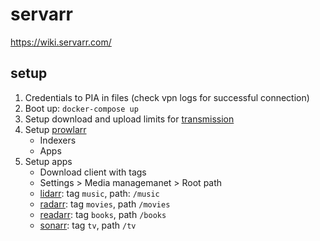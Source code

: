 # servarr

https://wiki.servarr.com/

## setup

1. Credentials to PIA in files (check vpn logs for successful connection)
1. Boot up: `docker-compose up`
1. Setup download and upload limits for [transmission](http://localhost:9091)
1. Setup [prowlarr](http://localhost:9696)
   - Indexers
   - Apps
1. Setup apps
   - Download client with tags
   - Settings > Media managemanet > Root path
   - [lidarr](http://localhost:8686): tag `music`, path: `/music`
   - [radarr](http://localhost:7878): tag `movies`, path `/movies`
   - [readarr](http://localhost:8787): tag `books`, path `/books`
   - [sonarr](http://localhost:8989): tag `tv`, path `/tv`
